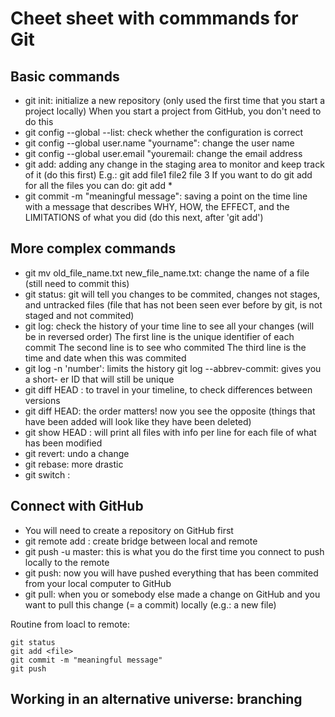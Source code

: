 # Cheet sheet with commmands for Git

## Basic commands

- git init: initialize a new repository (only used the first time that you start a project locally)
When you start a project from GitHub, you don't need to do this
- git config --global --list: check whether the configuration is correct
- git config --global user.name "yourname": change the user name
- git config --global user.email "youremail: change the email address
- git add: adding any change in the staging area to monitor and keep track of it (do this first)
E.g.: git add file1 file2 file 3 
If you want to do git add for all the files you can do: git add *
- git commit -m "meaningful message": saving a point on the time line with a message that describes WHY, HOW, the EFFECT, and the LIMITATIONS of what you did  (do this next, after 'git add')


## More complex commands

- git mv old_file_name.txt new_file_name.txt: change the name of a file (still need to commit this)
- git status: git will tell you changes to be commited, changes not stages, and untracked files (file that has not been seen ever before by git, is not staged and not commited)
- git log: check the history of your time line to see all your changes (will be in reversed order) 
The first line is the unique identifier of each commit 
The second line is to see who commited
The third line is the time and date when this was commited
- git log -n 'number': limits the history 
git log --abbrev-commit: gives you a short- er ID that will still be unique 
- git diff HEAD <ID>: to travel in your timeline, to check differences between versions
- git diff <ID> HEAD: the order matters! now you see the opposite (things that have been added will look like they have been deleted)
- git show HEAD <ID>: will print all files with info per line for each file of what has been modified 
- git revert: undo a change
- git rebase: more drastic
- git switch <new-branch-name>: 

## Connect with GitHub

- You will need to create a repository on GitHub first
- git remote add <name> <ssh>: create bridge between local and remote
- git push -u master: this is what you do the first time you connect to push locally to the remote
- git push: now you will have pushed everything that has been commited from your local computer to GitHub
- git pull: when you or somebody else made a change on GitHub and you want to pull this change (= a commit) locally (e.g.: a new file)

Routine from loacl to remote:
```
git status
git add <file>
git commit -m "meaningful message"
git push

```

## Working in an alternative universe: branching
